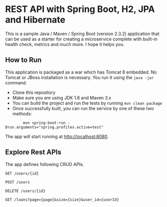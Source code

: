 # REST API with Spring Boot, H2, JPA and Hibernate 

This is a sample Java / Maven / Spring Boot (version 2.3.2) application that can be used as a starter for creating a microservice complete with built-in health check, metrics and much more. I hope it helps you.

## How to Run 

This application is packaged as a war which has Tomcat 8 embedded. No Tomcat or JBoss installation is necessary. You run it using the ```java -jar``` command.

* Clone this repository 
* Make sure you are using JDK 1.8 and Maven 3.x
* You can build the project and run the tests by running ```mvn clean package```
* Once successfully built, you can run the service by one of these two methods:
```
        mvn spring-boot:run -Drun.arguments="spring.profiles.active=test"
```

The app will start running at <http://localhost:8080>.

## Explore Rest APIs

The app defines following CRUD APIs.

    GET /users/{id}
    
    POST /users
	
	DELETE /users/{id}
    
    GET /loans?page={page}&size={size}&user_id={userId}
